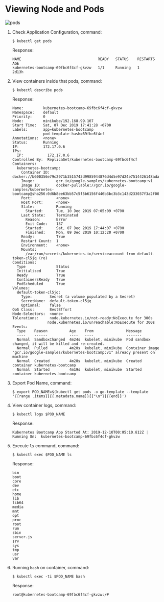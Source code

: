 # Viewing Node and Pods
![pods](https://d33wubrfki0l68.cloudfront.net/5cb72d407cbe2755e581b6de757e0d81760d5b86/a9df9/docs/tutorials/kubernetes-basics/public/images/module_03_nodes.svg)
1. Check Application Configuration, command:
    ```
    $ kubectl get pods
    ```
    Response:
    ```
    NAME                                   READY   STATUS    RESTARTS   AGE
    kubernetes-bootcamp-69fbc6f4cf-gkvzw   1/1     Running   1          2d13h
    ```
2. View containers inside that pods, command:
    ```
    $ kubectl describe pods
    ```
    Response:
    ```
    Name:         kubernetes-bootcamp-69fbc6f4cf-gkvzw
    Namespace:    default
    Priority:     0
    Node:         minikube/192.168.99.107
    Start Time:   Sat, 07 Dec 2019 17:41:28 +0700
    Labels:       app=kubernetes-bootcamp
                  pod-template-hash=69fbc6f4cf
    Annotations:  <none>
    Status:       Running
    IP:           172.17.0.6
    IPs:
      IP:           172.17.0.6
    Controlled By:  ReplicaSet/kubernetes-bootcamp-69fbc6f4cf
    Containers:
      kubernetes-bootcamp:
        Container ID:   docker://b600356e79c2971b3515743d9985944876d4d5e97d24e7514426148ada70767c
        Image:          gcr.io/google-samples/kubernetes-bootcamp:v1
        Image ID:       docker-pullable://gcr.io/google-samples/kubernetes-bootcamp@sha256:0d6b8ee63bb57c5f5b6156f446b3bc3b3c143d233037f3a2f00e279c8fcc64af
        Port:           <none>
        Host Port:      <none>
        State:          Running
          Started:      Tue, 10 Dec 2019 07:05:09 +0700
        Last State:     Terminated
          Reason:       Error
          Exit Code:    137
          Started:      Sat, 07 Dec 2019 17:44:07 +0700
          Finished:     Mon, 09 Dec 2019 10:12:20 +0700
        Ready:          True
        Restart Count:  1
        Environment:    <none>
        Mounts:
          /var/run/secrets/kubernetes.io/serviceaccount from default-token-cl5jq (ro)
    Conditions:
      Type              Status
      Initialized       True
      Ready             True
      ContainersReady   True
      PodScheduled      True
    Volumes:
      default-token-cl5jq:
        Type:        Secret (a volume populated by a Secret)
        SecretName:  default-token-cl5jq
        Optional:    false
    QoS Class:       BestEffort
    Node-Selectors:  <none>
    Tolerations:     node.kubernetes.io/not-ready:NoExecute for 300s
                    node.kubernetes.io/unreachable:NoExecute for 300s
    Events:
      Type    Reason          Age    From               Message
      ----    ------          ----   ----               -------
      Normal  SandboxChanged  4m24s  kubelet, minikube  Pod sandbox changed, it will be killed and re-created.
      Normal  Pulled          4m20s  kubelet, minikube  Container image "gcr.io/google-samples/kubernetes-bootcamp:v1" already present on machine
      Normal  Created         4m20s  kubelet, minikube  Created container kubernetes-bootcamp
      Normal  Started         4m19s  kubelet, minikube  Started container kubernetes-bootcamp
    ```
3. Export Pod Name, command:
    ```
    $ export POD_NAME=$(kubectl get pods -o go-template --template '{{range .items}}{{.metadata.name}}{{"\n"}}{{end}}')
    ```
4. View container logs, command:
    ```
    $ kubectl logs $POD_NAME
    ```
    Response:
    ```
    Kubernetes Bootcamp App Started At: 2019-12-10T00:05:10.812Z | Running On:  kubernetes-bootcamp-69fbc6f4cf-gkvzw
    ```
5. Execute `ls` command, command:
    ```
    $ kubectl exec $POD_NAME ls
    ```
    Response:
    ```
    bin
    boot
    core
    dev
    etc
    home
    lib
    lib64
    media
    mnt
    opt
    proc
    root
    run
    sbin
    server.js
    srv
    sys
    tmp
    usr
    var
    ```
6. Running `bash` on container, command:
    ```
    $ kubectl exec -ti $POD_NAME bash
    ```
    Response:
    ```
    root@kubernetes-bootcamp-69fbc6f4cf-gkvzw:/#
    ```